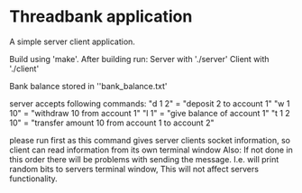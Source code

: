 # Threadbank application

A simple server client application. 

Build using 'make'.
After building run:
Server with './server'
Client with './client'

Bank balance stored in ''bank_balance.txt'

server accepts following commands:
  "d 1 2" = "deposit 2 to account 1"
  "w 1 10" = "withdraw 10 from account 1"
  "l 1" = "give balance of account 1"
  "t 1 2 10" = "transfer amount 10 from account 1 to account 2"


please run first as this command gives server clients socket information,
so client can read information from its own terminal window
Also: If not done in this order there will be problems with sending the message.
I.e. will print random bits to servers terminal window,
This will not affect servers functionality.
